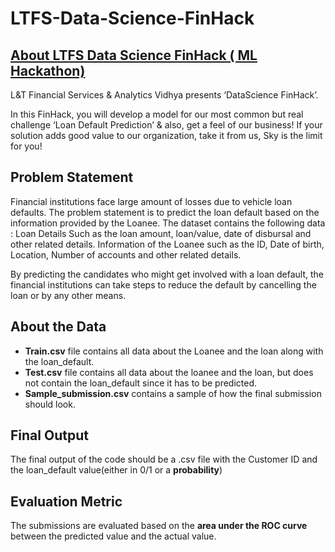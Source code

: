 # LTFS-Data-Science-FinHack

## [About LTFS Data Science FinHack ( ML Hackathon)](https://datahack.analyticsvidhya.com/contest/ltfs-datascience-finhack-an-online-hackathon/)
L&T Financial Services & Analytics Vidhya presents ‘DataScience FinHack’.

In this FinHack, you will develop a model for our most common but real challenge ‘Loan Default Prediction’ & also, get a feel of our business!
If your solution adds good value to our organization, take it from us, Sky is the limit for you!

## Problem Statement

Financial institutions face large amount of losses due to vehicle loan defaults. The problem statement is to predict the loan default based on the information provided by the Loanee. The dataset contains the following data :
Loan Details Such as the loan amount, loan/value, date of disbursal and other related details.
Information of the Loanee such as the ID, Date of birth, Location, Number of accounts and other related details.

By predicting the candidates who might get involved with a loan default, the financial institutions can take steps to reduce the default by cancelling the loan or by any other means.

## About the Data
- **Train.csv** file contains all data about the Loanee and the loan along with the loan_default.
- **Test.csv** file contains all data about the loanee and the loan, but does not contain the loan_default since it has to be predicted.
- **Sample_submission.csv** contains a sample of how the final submission should look.

## Final Output
The final output of the code should be a .csv file with the Customer ID and the loan_default value(either in 0/1 or a **probability**)

## Evaluation Metric
The submissions are evaluated based on the **area under the ROC curve** between the predicted value and the actual value.
